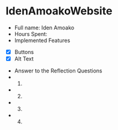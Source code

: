 # IdenAmoakoWebsite

* Full name: Iden Amoako
* Hours Spent:  
* Implemented Features 
* [x] Buttons 
* [x] Alt Text
* Answer to the Reflection Questions 
*  1. 
*  2.
*  3.
*  4. 

